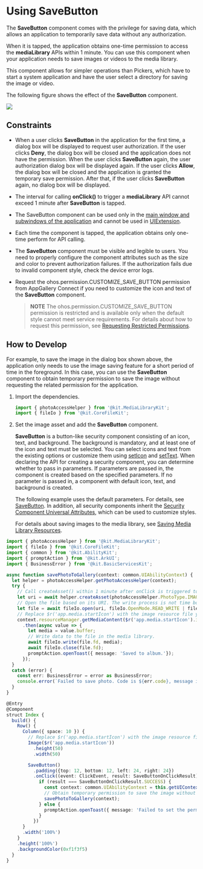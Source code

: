 # Using SaveButton

<!--Kit: ArkUI-->
<!--Subsystem: Security-->
<!--Owner: @harylee-->
<!--Designer: @linshuqing; @hehehe-li-->
<!--Tester: @leiyuqian-->
<!--Adviser: @zengyawen-->

The **SaveButton** component comes with the privilege for saving data, which allows an application to temporarily save data without any authorization.

When it is tapped, the application obtains one-time permission to access the **mediaLibrary** APIs within 1 minute. You can use this component when your application needs to save images or videos to the media library.

This component allows for simpler operations than Pickers, which have to start a system application and have the user select a directory for saving the image or video.

The following figure shows the effect of the **SaveButton** component.

![](figures/SaveButton_effect.png)

## Constraints

- When a user clicks **SaveButton** in the application for the first time, a dialog box will be displayed to request user authorization. If the user clicks **Deny**, the dialog box will be closed and the application does not have the permission. When the user clicks **SaveButton** again, the user authorization dialog box will be displayed again. If the user clicks **Allow**, the dialog box will be closed and the application is granted the temporary save permission. After that, if the user clicks **SaveButton** again, no dialog box will be displayed.

- The interval for calling **onClick()** to trigger a **mediaLibrary** API cannot exceed 1 minute after **SaveButton** is tapped.

- The SaveButton component can be used only in the [main window and subwindows of the application](../../reference/apis-arkui/arkts-apis-window-e.md#windowtype7) and cannot be used in [UIExtension](../../reference/apis-arkui/js-apis-arkui-uiExtension.md).

- Each time the component is tapped, the application obtains only one-time perform for API calling.

- The **SaveButton** component must be visible and legible to users. You need to properly configure the component attributes such as the size and color to prevent authorization failures. If the authorization fails due to invalid component style, check the device error logs.

- Request the ohos.permission.CUSTOMIZE_SAVE_BUTTON permission from AppGallery Connect if you need to customize the icon and text of the **SaveButton** component.

  > **NOTE**
  > The ohos.permission.CUSTOMIZE_SAVE_BUTTON permission is restricted and is available only when the default style cannot meet service requirements. For details about how to request this permission, see <!--RP1-->[Requesting Restricted Permissions](declare-permissions-in-acl.md)<!--RP1End-->.

## How to Develop

For example, to save the image in the dialog box shown above, the application only needs to use the image saving feature for a short period of time in the foreground. In this case, you can use the **SaveButton** component to obtain temporary permission to save the image without requesting the related permission for the application.

1. Import the dependencies.
   
   ```ts
   import { photoAccessHelper } from '@kit.MediaLibraryKit';
   import { fileIo } from '@kit.CoreFileKit';
   ```

2. Set the image asset and add the **SaveButton** component.
   
   **SaveButton** is a button-like security component consisting of an icon, text, and background. The background is mandatory, and at least one of the icon and text must be selected. You can select icons and text from the existing options or customize them using [setIcon](../../reference/apis-arkui/arkui-ts/ts-security-components-savebutton.md) and [setText](../../reference/apis-arkui/arkui-ts/ts-security-components-savebutton.md). When declaring the API for creating a security component, you can determine whether to pass in parameters. If parameters are passed in, the component is created based on the specified parameters. If no parameter is passed in, a component with default icon, text, and background is created.

   The following example uses the default parameters. For details, see [SaveButton](../../reference/apis-arkui/arkui-ts/ts-security-components-savebutton.md). In addition, all security components inherit the [Security Component Universal Attributes](../../reference/apis-arkui/arkui-ts/ts-securitycomponent-attributes.md), which can be used to customize styles.
   
   For details about saving images to the media library, see [Saving Media Library Resources](../../media/medialibrary/photoAccessHelper-savebutton.md).

  <!-- [use_save_button](https://gitcode.com/openharmony/applications_app_samples/blob/master/code/DocsSample/Security/SecurityComponent/entry/src/main/ets/securitycomponent/pages/Save.ets) -->

   ```ts
   import { photoAccessHelper } from '@kit.MediaLibraryKit';
   import { fileIo } from '@kit.CoreFileKit';
   import { common } from '@kit.AbilityKit';
   import { promptAction } from '@kit.ArkUI';
   import { BusinessError } from '@kit.BasicServicesKit';
   
   async function savePhotoToGallery(context: common.UIAbilityContext) {
     let helper = photoAccessHelper.getPhotoAccessHelper(context);
     try {
       // Call createAsset() within 1 minute after onClick is triggered to create an image file. After 1 minute have elapsed, the permission for calling createAsset is revoked.
       let uri = await helper.createAsset(photoAccessHelper.PhotoType.IMAGE, 'jpg');
       // Open the file based on its URI. The write process is not time bound.
       let file = await fileIo.open(uri, fileIo.OpenMode.READ_WRITE | fileIo.OpenMode.CREATE);
       // Replace $r('app.media.startIcon') with the image resource file you use.
       context.resourceManager.getMediaContent($r('app.media.startIcon').id, 0)
         .then(async value => {
           let media = value.buffer;
           // Write data to the file in the media library.
           await fileIo.write(file.fd, media);
           await fileIo.close(file.fd);
           promptAction.openToast({ message: 'Saved to album.'});
         });
     }
     catch (error) {
       const err: BusinessError = error as BusinessError;
       console.error(`Failed to save photo. Code is ${err.code}, message is ${err.message}`);
     }
   }
   
   @Entry
   @Component
   struct Index {
     build() {
       Row() {
         Column({ space: 10 }) {
           // Replace $r('app.media.startIcon') with the image resource file you use.
           Image($r('app.media.startIcon'))
             .height(50)
             .width(50)
   
           SaveButton()
             .padding({top: 12, bottom: 12, left: 24, right: 24})
             .onClick((event: ClickEvent, result: SaveButtonOnClickResult) => {
               if (result === SaveButtonOnClickResult.SUCCESS) {
                 const context: common.UIAbilityContext = this.getUIContext().getHostContext() as common.UIAbilityContext;
                 // Obtain temporary permission to save the image without requesting the related permission for the application.
                 savePhotoToGallery(context);
               } else {
                 promptAction.openToast({ message: 'Failed to set the permission.' });
               }
             })
         }
         .width('100%')
       }
       .height('100%')
       .backgroundColor(0xf1f3f5)
     }
   }
   ```
